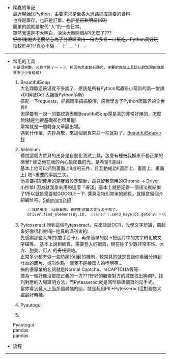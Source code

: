 * 爬蟲的筆記  
最近開始玩Python，主要需求是至各大通路抓取需要的資料  
也許是庫存，也許是訂單，~~也許是罰款明細(XD)~~  
簡單的說就是取代"人"的一些日常。  
雖然我還是不太明白，泱泱大廠開個API怎麼了???   
~~好啦!謝謝大老闆貼心為了台灣經濟出一份力多賞一口飯吃，Python真好玩~~  
相較於4GL!真心不騙 ╮（╯＿╰）╭
---
* 常用的工具  
`不是很完整，必竟才摸了一下下，但因為大家都有防爬，主要的幾個工具該玩的該測的應該多多少少有碰碰!`   
  1. BeautifulSoup  
  大名鼎鼎這碗湯就不多說了，應該是所有Python爬蟲班小萌新的第一堂課xD(稱號Get 大嬸級Python萌新)  
  搭配一下requests，抓抓匯率搞搞股價，感覺學會了Python爬蟲界的全世界!!  
  但還要有一說一的要認真表態BeautifulSoup還是真的非常好用的，怎麼說!就是他很基礎卻也很萬能!  
  常常就是一個轉身又華麗出場。  
  遇到什作業，先抄為敬，來這個網頁來抄一抄就對了。[BeautifulSoup小抄](https://beautifulsoup.readthedocs.io/zh_CN/v4.4.0/ "游標顯示")

  2. Selenium  
     聽說這個大寶貝的出身是自動化測試工具，怎麼有種被我抓來不務正業的感覺?
     總之他在我的內心是爬蟲的光，是希望!(遠目)  
     基本上他可以抓到畫面上8成的元件，且互動成功!(畫面上、畫面上、畫面上) 嗯~重要的事說三次。  
     他需要搭配使用的瀏覽器設定驅動，這只留我常用的Chrome → [Driver](https://chromedriver.chromium.org/downloads)  
     小抄嘛! 因為就我拿來用的這麼「膚淺」基本上就是記得一個語法就結束了!所以就是需要就GOOGLE一下.
     還真沒特別常用的網頁。就隨意留個介紹網址吧。[Selenium介紹](https://www.selenium.dev/)  
    
     ```Python
        //我的膚淺  回頭看來，真的對這個大寶貝太不敬了。
        driver.find_element(By.ID, 'userId').send_keys(os.getenv('PXNAME'))
     ```
     
     
  4. Pytesseract
     說到這個Pytesseract，先來談談OCR，光學文字辨識，聽起來好像很利害!嗯~他真的滿利害的!  
     先感謝那些大神們(雙手合十)，再來簡單的說→把圖片中的文字轉化成文字檔等。
     基本上說到網頁，需要登入的網頁，現在除了少數非常率性、大方、甜美、可人 的~~奇怪~~網站。  
     正常多少都有做一些防爬(保護)的機制，較常見的就是會讓你看難分辨到吐血的圖片、或叫你點一個我不是機器人的申明等...  
     搞的很專業的名詞就是Normal Captcha、reCAPTCHA等等..  
     做為一個好像沒那麼正義的一方???好好的觀查對方的城堡找出~~狗洞?~~，找到對應的入場證明方法，而Pytesseract就是圖型驗證網頁的起手式。  
     當你看到登入上面那個醜醜的圖，就是起用PIL+Pytesseract這對鴛鴦大盜最好時機。  
     
  6. Pyautogui
     
     
  7.  
   
  Pyautogui  
  pandas  
  pandas


* 流程
---

